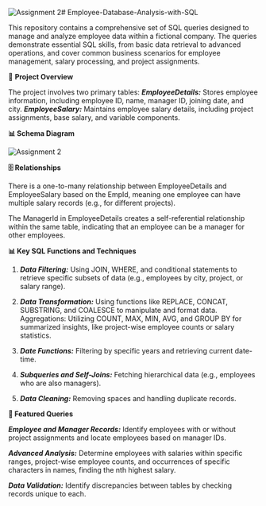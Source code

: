 ![Assignment 2](https://github.com/user-attachments/assets/c6a7f4b5-85f7-49d3-b562-3d8b52cee4aa)# Employee-Database-Analysis-with-SQL

This repository contains a comprehensive set of SQL queries designed to manage and analyze employee data within a fictional company. The queries demonstrate essential SQL skills, from basic data retrieval to advanced operations, and cover common business scenarios for employee management, salary processing, and project assignments.

📑 **Project Overview**

The project involves two primary tables:
**_EmployeeDetails:_** Stores employee information, including employee ID, name, manager ID, joining date, and city.
**_EmployeeSalary:_** Maintains employee salary details, including project assignments, base salary, and variable components.

**📊 Schema Diagram**

![Assignment 2](https://github.com/user-attachments/assets/50b388bd-f6af-46a5-9e19-3798722ae2c2)

**🗄️ Relationships**

There is a one-to-many relationship between EmployeeDetails and EmployeeSalary based on the EmpId, meaning one employee can have multiple salary records (e.g., for different projects).

The ManagerId in EmployeeDetails creates a self-referential relationship within the same table, indicating that an employee can be a manager for other employees.

**📊 Key SQL Functions and Techniques**

1. **_Data Filtering:_** Using JOIN, WHERE, and conditional statements to retrieve specific subsets of data (e.g., employees by city, project, or salary range).

2. **_Data Transformation:_** Using functions like REPLACE, CONCAT, SUBSTRING, and COALESCE to manipulate and format data.
Aggregations: Utilizing COUNT, MAX, MIN, AVG, and GROUP BY for summarized insights, like project-wise employee counts or salary statistics.

3. **_Date Functions:_** Filtering by specific years and retrieving current date-time.

4. **_Subqueries and Self-Joins:_** Fetching hierarchical data (e.g., employees who are also managers).

5. **_Data Cleaning:_** Removing spaces and handling duplicate records.

**📌 Featured Queries**

**_Employee and Manager Records:_** Identify employees with or without project assignments and locate employees based on manager IDs.

**_Advanced Analysis:_** Determine employees with salaries within specific ranges, project-wise employee counts, and occurrences of specific characters in names, finding the nth highest salary.

**_Data Validation:_** Identify discrepancies between tables by checking records unique to each.
